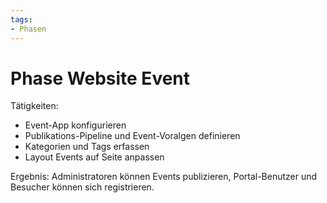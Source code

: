 ```yaml
---
tags:
- Phasen
---
```

# Phase Website Event

Tätigkeiten:

* Event-App konfigurieren
* Publikations-Pipeline und Event-Voralgen definieren
* Kategorien und Tags erfassen
* Layout Events auf Seite anpassen

Ergebnis: Administratoren können Events publizieren, Portal-Benutzer und Besucher können sich registrieren.